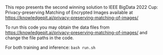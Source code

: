 This repo presents the second winning solution to IEEE BigData 2022 Cup: Privacy-preserving Matching of Encrypted Images
available at https://knowledgepit.ai/privacy-preserving-matching-of-images/

To run this code you may obtain the data files from https://knowledgepit.ai/privacy-preserving-matching-of-images/
and change the file paths in the code.

For both training and inference: `bash run.sh`